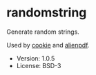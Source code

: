 # randomstring

Generate random strings.

Used by [cookie](https://github.com/xyproto/cookie) and [alienpdf](https://github.com/xyproto/alienpdf/).

* Version: 1.0.5
* License: BSD-3
